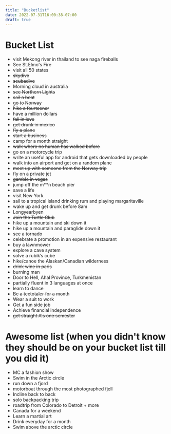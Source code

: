 ```yaml
---
title: "Bucketlist"
date: 2022-07-31T16:00:38-07:00
draft: true
---
```

# Bucket List
- visit Mekong river in thailand to see naga fireballs
- See St.Elmo's Fire
- visit all 50 states
- ~~skydive~~
- ~~scubadive~~
- Morning cloud in australia
- ~~see Northern Lights~~
- ~~sail a boat~~
- ~~go to Norway~~
- ~~hike a fourteener~~
- have a million dollars
- ~~fall in love~~
- ~~get drunk in mexico~~
- ~~fly a plane~~
- ~~start a business~~
- camp for a month straight
- ~~walk where no human has walked before~~
- go on a motorcycle trip
- write an useful app for android that gets downloaded by people
- walk into an airport and get on a random plane
- ~~meet up with someone from the Norway trip~~
- fly on a private jet
- ~~gamble in vegas~~
- jump off the m**n beach pier
- save a life
- visit New York
- sail to a tropical island drinking rum and playing margaritaville 
- wake up and get drunk before 8am
- Longyearbyen
- ~~Join the Turtle Club~~
- hike up a mountain and ski down it
- hike up a mountain and paraglide down it
- see a tornado
- celebrate a promotion in an expensive restaurant 
- buy a lawnmower
- explore a cave system
- solve a rubik’s cube
- hike/canoe the Alaskan/Canadian wilderness
- ~~drink wine in paris~~
- burning man
- Door to Hell,  Ahal Province, Turkmenistan
- partially fluent in 3 languages at once
- learn to dance
- ~~Be a teetotaler for a month~~
- Wear a suit to work
- Get a fun side job
- Achieve financial independence
- ~~get straight A's one semester~~


# Awesome list (when you didn't know they should be on your bucket list till you did it)
- MC a fashion show
- Swim in the Arctic circle
- run down a fjord
- motorboat through the most photographed fjell
- Incline back to back
- solo backpacking trip
- roadtrip from Colorado to Detroit + more
- Canada for a weekend
- Learn a martial art
- Drink everyday for a month
- Swim above the arctic circle